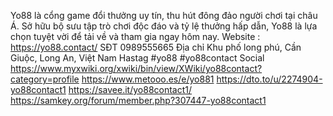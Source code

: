 Yo88 là cổng game đổi thưởng uy tín, thu hút đông đảo người chơi tại châu Á. Sở hữu bộ sưu tập trò chơi độc đáo và tỷ lệ thưởng hấp dẫn, Yo88 là lựa chọn tuyệt vời để tải về và tham gia ngay hôm nay.
Website : https://yo88.contact/
SĐT 0989555665
Địa chỉ Khu phố long phú, Cần Giuộc, Long An, Việt Nam
Hastag #yo88 #yo88contact
Social
https://www.myxwiki.org/xwiki/bin/view/XWiki/yo88contact?category=profile
https://www.metooo.es/e/yo881
https://dto.to/u/2274904-yo88contact1
https://savee.it/yo88contact1/
https://samkey.org/forum/member.php?307447-yo88contact1